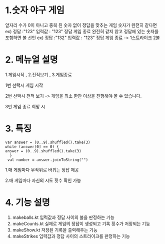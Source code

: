 # 1.숫자 야구 게임

앞자리 수가 0이 아니고 중복 된 숫자 없이 정답을 맞추는 게임
숫자가 완전히 같다면 ex) 정답 :"123" 입력값 : "123" 정답 게임 종료
완전히 같지 않고 정답에 있는 숫자를 포함하면 볼 선언 ex) 정답 :"132" 입력값 : "123" 정답 게임 종료 -> 1스트라이크 2볼

# 2. 메뉴얼 설명 
1.게임시작 , 2.전적보기 , 3.게임종료



1번 선택시 게임 시작


2번 선택시 전적 보기 -> 게임을 최소 한판 이상을 진행해야 볼 수 있습니다.


3번 게임 종료 희망 시


# 3. 특징 
```
var answer = (0..9).shuffled().take(3)
while (answer[0] == 0) {
answer = (0..9).shuffled().take(3)
  }
 val number = answer.joinToString("")
```
1.매 게임마다 무작위로 바뀌는 정답 제공 

2.매 게임마다 자신의 시도 횟수 확인 가능

 # 4. 기능 설명 
 1. makeballs.kt 입력값과 정답 사이의 볼을 판정하는 기능
 2. makeCounts.kt 실제로 게임의 정답이 생성되고 기록 횟수가 저장되는 기능
 3. makeShow.kt 저장된 기록을 출력해주는 기능
 4. makeStrikes 입력값과 정답 사이의 스트라이크를 판정하는 기능 
